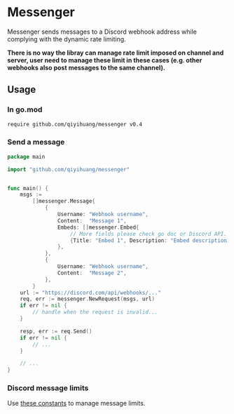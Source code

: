 # Messenger

Messenger sends messages to a Discord webhook address while complying with the dynamic rate limiting.

**There is no way the libray can manage rate limit imposed on channel and server, user need to manage these limit in these cases (e.g. other webhooks also post messages to the same channel).**

## Usage

### In go.mod

```bash
require github.com/qiyihuang/messenger v0.4
```

### Send a message

```go
package main

import "github.com/qiyihuang/messenger"


func main() {
    msgs :=
        []messenger.Message{
            {
                Username: "Webhook username",
                Content:  "Message 1",
                Embeds: []messenger.Embed{
                    // More fields please check go doc or Discord API.
                    {Title: "Embed 1", Description: "Embed description 1"},
                },
            },
            {
                Username: "Webhook username",
                Content:  "Message 2",
            },
        }
    url := "https://discord.com/api/webhooks/..."
    req, err := messenger.NewRequest(msgs, url)
    if err != nil {
        // handle when the request is invalid...
    }

    resp, err := req.Send()
    if err != nil {
        // ...
    }

    // ...
}
```

### Discord message limits

Use [these constants](https://pkg.go.dev/github.com/qiyihuang/messenger#pkg-constants) to manage message limits.
